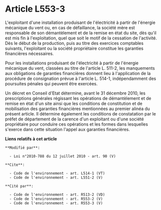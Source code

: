 # Article L553-3

L'exploitant d'une installation produisant de l'électricité à partir de l'énergie mécanique du vent ou, en cas de
défaillance, la société mère est responsable de son démantèlement et de la remise en état du site, dès qu'il est mis fin à
l'exploitation, quel que soit le motif de la cessation de l'activité. Dès le début de la production, puis au titre des
exercices comptables suivants, l'exploitant ou la société propriétaire constitue les garanties financières nécessaires. 

Pour les installations produisant de l'électricité à partir de l'énergie mécanique du vent, classées au titre de l'article L.
511-2, les manquements aux obligations de garanties financières donnent lieu à l'application de la procédure de consignation
prévue à l'article L. 514-1, indépendamment des poursuites pénales qui peuvent être exercées. 

Un décret en Conseil d'Etat détermine, avant le 31 décembre 2010, les prescriptions générales régissant les opérations de
démantèlement et de remise en état d'un site ainsi que les conditions de constitution et de mobilisation des garanties
financières mentionnées au premier alinéa du présent article. Il détermine également les conditions de constatation par le
préfet de département de la carence d'un exploitant ou d'une société propriétaire pour conduire ces opérations et les formes
dans lesquelles s'exerce dans cette situation l'appel aux garanties financières.

**Liens relatifs à cet article**

	**Modifié par**:

	  - Loi n°2010-788 du 12 juillet 2010 - art. 90 (V)

	**Cite**:

	  - Code de l'environnement - art. L514-1 (VT)
	  - Code de l'environnement - art. L551-2 (V)

	**Cité par**:

	  - Code de l'environnement - art. R513-2 (VD)
	  - Code de l'environnement - art. R553-2 (V)
	  - Code de l'environnement - art. R553-3 (V)
